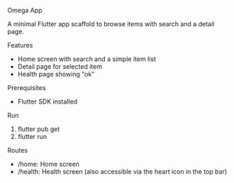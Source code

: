 Omega App

A minimal Flutter app scaffold to browse items with search and a detail page.

Features
- Home screen with search and a simple item list
- Detail page for selected item
- Health page showing "ok"

Prerequisites
- Flutter SDK installed

Run
1) flutter pub get
2) flutter run

Routes
- /home: Home screen
- /health: Health screen (also accessible via the heart icon in the top bar)
